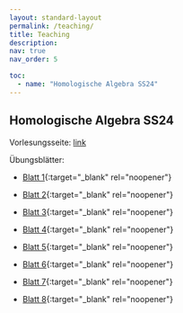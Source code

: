 ```yaml
---
layout: standard-layout
permalink: /teaching/
title: Teaching
description: 
nav: true
nav_order: 5

toc:
  - name: "Homologische Algebra SS24"
---
```


## Homologische Algebra SS24

Vorlesungsseite: [link](https://www.math.uni-duesseldorf.de/~zibrowius/2024ss_HA.html)

Übungsblätter:

- [Blatt 1](/assets/pdf/Homologische_Algebra_Blatt1.pdf){:target="_blank" rel="noopener"}

- [Blatt 2](/assets/pdf/Homologische_Algebra_Blatt2.pdf){:target="_blank" rel="noopener"}

- [Blatt 3](/assets/pdf/Homologische_Algebra_Blatt3.pdf){:target="_blank" rel="noopener"}

- [Blatt 4](/assets/pdf/Homologische_Algebra_Blatt4.pdf){:target="_blank" rel="noopener"}

- [Blatt 5](/assets/pdf/Homologische_Algebra_Blatt5.pdf){:target="_blank" rel="noopener"}
 
- [Blatt 6](/assets/pdf/Homologische_Algebra_Blatt6.pdf){:target="_blank" rel="noopener"}

- [Blatt 7](/assets/pdf/Homologische_Algebra_Blatt7.pdf){:target="_blank" rel="noopener"}
 
- [Blatt 8](/assets/pdf/Homologische_Algebra_Blatt8.pdf){:target="_blank" rel="noopener"}

